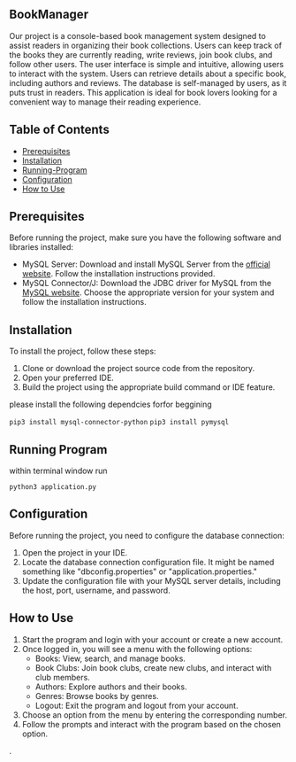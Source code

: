 ## BookManager

Our project is a console-based book management system designed to assist readers in organizing their book collections. Users can keep track of the books they are currently reading, write reviews, join book clubs, and follow other users. The user interface is simple and intuitive, allowing users to interact with the system. Users can retrieve details about a specific book, including authors and reviews. The database is self-managed by users, as it puts trust in readers. This application is ideal for book lovers looking for a convenient way to manage their reading experience.
 

## Table of Contents

- [Prerequisites](#prerequisites)
- [Installation](#installation)
- [Running-Program](#Running-Program)
- [Configuration](#configuration)
- [How to Use](#how-to-use)

## Prerequisites

Before running the project, make sure you have the following software and libraries installed:

- MySQL Server: Download and install MySQL Server from the [official website](https://dev.mysql.com/downloads/). Follow the installation instructions provided.
- MySQL Connector/J: Download the JDBC driver for MySQL from the [MySQL website](https://dev.mysql.com/downloads/connector/j/). Choose the appropriate version for your system and follow the installation instructions.

## Installation

To install the project, follow these steps:

1. Clone or download the project source code from the repository.
2. Open your preferred IDE.
3. Build the project using the appropriate build command or IDE feature. 

please install the following dependcies forfor beggining

`pip3 install mysql-connector-python`
`pip3 install pymysql`

## Running Program

within terminal window run

`python3 application.py` 

## Configuration

Before running the project, you need to configure the database connection:

1. Open the project in your IDE.
2. Locate the database connection configuration file. It might be named something like "dbconfig.properties" or "application.properties."
3. Update the configuration file with your MySQL server details, including the host, port, username, and password.


## How to Use

1. Start the program and login with your account or create a new account.
2. Once logged in, you will see a menu with the following options:
   - Books: View, search, and manage books.
   - Book Clubs: Join book clubs, create new clubs, and interact with club members.
   - Authors: Explore authors and their books.
   - Genres: Browse books by genres.
   - Logout: Exit the program and logout from your account.
3. Choose an option from the menu by entering the corresponding number.
4. Follow the prompts and interact with the program based on the chosen option.

.

